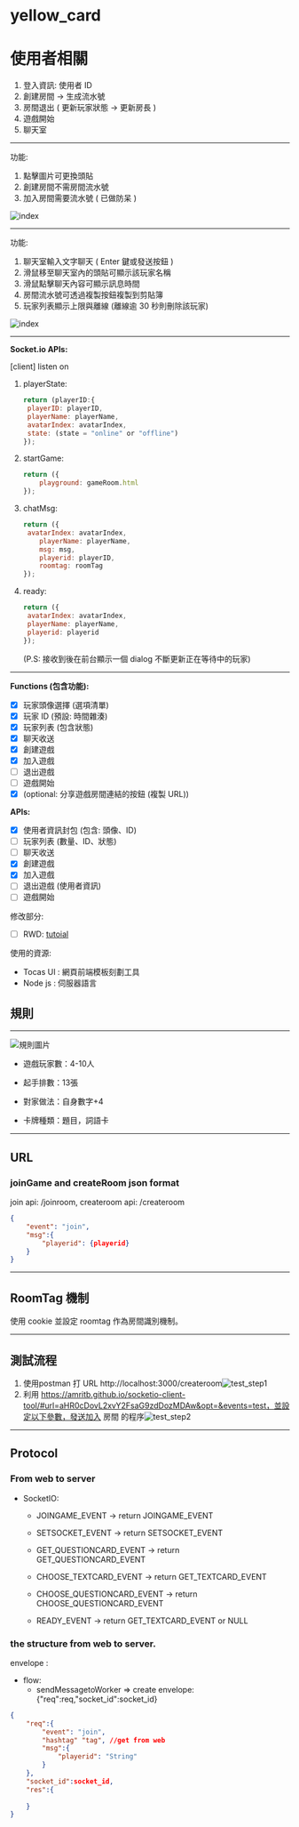 # yellow_card

# **使用者相關**

1. 登入資訊: 使用者 ID
2. 創建房間 -> 生成流水號
3. 房間退出 ( 更新玩家狀態 -> 更新房長 )
4. 遊戲開始
5. 聊天室

---

功能:

1. 點擊圖片可更換頭貼
2. 創建房間不需房間流水號
3. 加入房間需要流水號 ( 已做防呆 )

![index](/readme_img/index.png)

---

功能:

1. 聊天室輸入文字聊天 ( Enter 鍵或發送按鈕 )
2. 滑鼠移至聊天室內的頭貼可顯示該玩家名稱
3. 滑鼠點擊聊天內容可顯示訊息時間
4. 房間流水號可透過複製按鈕複製到剪貼簿
5. 玩家列表顯示上限與離線 (離線逾 30 秒則刪除該玩家)

![index](/readme_img/waitingRoom.png)

---

**Socket.io APIs:**

[client] listen on

1. playerState: 

   ```javascript
   return (playerID:{
   	playerID: playerID,
   	playerName: playerName,
   	avatarIndex: avatarIndex,
   	state: (state = "online" or "offline")
   });
   ```

2. startGame:

   ```javascript
   return ({
       playground: gameRoom.html
   });
   ```

   

3. chatMsg:

   ```javascript
   return ({
   	avatarIndex: avatarIndex,
       playerName: playerName,
       msg: msg,
       playerid: playerID,
       roomtag: roomTag
   });
   ```

4. ready:

   ```javascript
   return ({
   	avatarIndex: avatarIndex,
   	playerName: playerName,
   	playerid: playerid
   });
   ```

   (P.S: 接收到後在前台顯示一個 dialog 不斷更新正在等待中的玩家)

---

**Functions (包含功能):**

- [x] 玩家頭像選擇 (選項清單)
- [x] 玩家 ID (預設: 時間雜湊)
- [x] 玩家列表 (包含狀態)
- [x] 聊天收送
- [x] 創建遊戲
- [x] 加入遊戲
- [ ] 退出遊戲
- [ ] 遊戲開始
- [x] (optional: 分享遊戲房間連結的按鈕 (複製 URL))

**APIs:** 

- [x] 使用者資訊封包 (包含: 頭像、ID)
- [ ] 玩家列表 (數量、ID、狀態)
- [ ] 聊天收送
- [x] 創建遊戲
- [x] 加入遊戲
- [ ] 退出遊戲 (使用者資訊)
- [ ] 遊戲開始

修改部分:

- [ ] RWD: [tutoial](https://pjchender.blogspot.com/2015/05/rwd.html)

使用的資源:

- Tocas UI : 網頁前端模板刻劃工具
- Node js : 伺服器語言

## 規則

---

![規則圖片](https://pic.pimg.tw/punchboardgame/1530764674-610327665_n.jpg)

* 遊戲玩家數：4-10人

* 起手排數：13張

* 對家做法：自身數字+4

* 卡牌種類：題目，詞語卡

---

## URL

### joinGame  and createRoom json format 

join api: /joinroom, createroom api: /createroom

```json
{
	"event": "join",
	"msg":{
		"playerid": {playerid}
	}
}
```

---

## RoomTag 機制

使用 cookie 並設定 roomtag 作為房間識別機制。

---

## 測試流程

1. 使用postman 打 URL http://localhost:3000/createroom![test_step1](./readme_img/test_step1.png)
2. 利用 https://amritb.github.io/socketio-client-tool/#url=aHR0cDovL2xvY2FsaG9zdDozMDAw&opt=&events=test，並設定以下參數，發送加入 房間 的程序![test_step2](/readme_img/test_step2.png)

---

## Protocol

### From web to server

- SocketIO:

  - JOINGAME_EVENT -> return JOINGAME_EVENT 

  - SETSOCKET_EVENT -> return SETSOCKET_EVENT 

  - GET_QUESTIONCARD_EVENT -> return GET_QUESTIONCARD_EVENT

  - CHOOSE_TEXTCARD_EVENT -> return GET_TEXTCARD_EVENT

  - CHOOSE_QUESTIONCARD_EVENT -> return CHOOSE_QUESTIONCARD_EVENT

  - READY_EVENT -> return GET_TEXTCARD_EVENT or NULL

### the structure from web to server.
envelope :

* flow:
  * sendMessagetoWorker =>  create envelope:{"req":req,"socket_id":socket_id}

```json
{
    "req":{
        "event": "join",
        "hashtag" "tag", //get from web
        "msg":{
            "playerid": "String"
        }
    },
	"socket_id":socket_id,
	"res":{
        
    }
}
```
